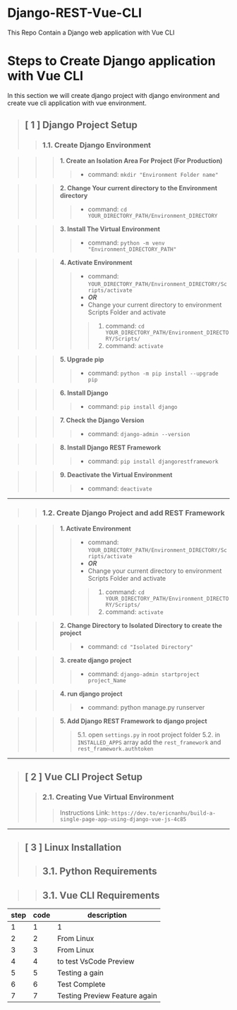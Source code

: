 # Django-REST-Vue-CLI
This Repo Contain a Django web application with Vue CLI


# Steps to Create Django application with Vue CLI
In this section we will create django project with django environment and create vue cli application with vue environment.

> ## [ 1 ] Django Project Setup
>> ### 1.1. Create Django Environment

>>> **1. Create an Isolation Area For Project (For Production)**
>>>> - command: `mkdir "Environment Folder name"`

>>> **2. Change Your current directory to the Environment directory**
>>>> - command: `cd YOUR_DIRECTORY_PATH/Environment_DIRECTORY`

>>> **3. Install The Virtual Environment**
>>>> - command: `python -m venv "Environment_DIRECTORY_PATH" `

>>> **4. Activate Environment**
>>>> - command: `YOUR_DIRECTORY_PATH/Environment_DIRECTORY/Scripts/activate`
>>>> - ***OR***
>>>> - Change your current directory to environment Scripts Folder and activate
>>>>> 1. command: `cd YOUR_DIRECTORY_PATH/Environment_DIRECTORY/Scripts/`
>>>>> 2. command: `activate`

>>> **5. Upgrade pip**
>>>> - command: `python -m pip install --upgrade pip`

>>> **6. Install Django**
>>>> - command: `pip install django`

>>> **7. Check the Django Version**
>>>> - command: `django-admin --version`

>>> **8. Install Django REST Framework**
>>>> - command: `pip install djangorestframework`

>>> **9. Deactivate the Virtual Environment**
>>>> - command: `deactivate`

<hr>

>> ### 1.2. Create Django Project and add REST Framework

>>> **1. Activate Environment**
>>>> - command: `YOUR_DIRECTORY_PATH/Environment_DIRECTORY/Scripts/activate`
>>>> - ***OR***
>>>> - Change your current directory to environment Scripts Folder and activate
>>>>> 1. command: `cd YOUR_DIRECTORY_PATH/Environment_DIRECTORY/Scripts/`
>>>>> 2. command: `activate`

>>> **2. Change Directory to Isolated Directory to create the project**
>>>> - command: `cd "Isolated Directory"`

>>> **3. create django project**
>>>> - command: `django-admin startproject project_Name`

>>> **4. run django project**
>>>> - command: python manage.py runserver

>>> **5. Add Django REST Framework to django project**
>>>> 5.1. open `settings.py` in root project folder
>>>> 5.2. in `INSTALLED_APPS` array add the `rest_framework` and `rest_framework.authtoken`

<hr>

> ## [ 2 ] Vue CLI Project Setup
>> ### 2.1. Creating Vue Virtual Environment
>>> Instructions Link: `https://dev.to/ericnanhu/build-a-single-page-app-using-django-vue-js-4c85`

<hr>

> ## [ 3 ] Linux Installation
>> ## 3.1. Python Requirements

>> ## 3.1. Vue CLI Requirements

| step  | code | description |
| ----  | ---- | ----------- |
| 1     | 1 | 1 |
| 2     | 2 | From Linux     |
| 3     | 3 | From Linux     |
| 4     | 4 | to test VsCode Preview |
| 5     | 5 | Testing a gain |
| 6     | 6 | Test Complete |
| 7     | 7 | Testing Preview Feature again|

